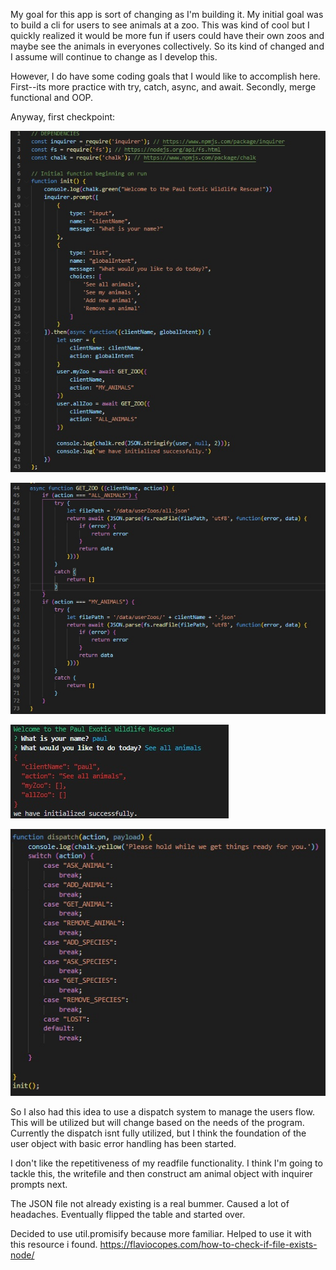 My goal for this app is sort of changing as I'm building it.  My initial goal was to build a cli for users to see animals at a zoo.  This was kind of cool but I quickly realized it would be more fun if users could have their own zoos and maybe see the animals in everyones collectively.  So its kind of changed and I assume will continue to change as I develop this.

However, I do have some coding goals that I would like to accomplish here.  First--its more practice with try, catch, async, and await.  Secondly, merge functional and OOP.

Anyway, first checkpoint:

![checkpoint snippet](/codeCheckpoints/snippet01-01.jpg)

![checkpoint snippet](/codeCheckpoints/snippet01-02.jpg)

![checkpoint snippet](/codeCheckpoints/snippet01-03.jpg)

![checkpoint snippet](/codeCheckpoints/snippet01-04.jpg)

So I also had this idea to use a dispatch system to manage the users flow.  This will be utilized but will change based on the needs of the program.
Currently the dispatch isnt fully utilized, but I think the foundation of the user object with basic error handling has been started.

I don't like the repetitiveness of my readfile functionality.  I think I'm going to tackle this, the writefile and then construct am animal object with inquirer prompts next.

The JSON file not already existing is a real bummer.  Caused a lot of headaches.  Eventually flipped the table and started over.

Decided to use util.promisify because more familiar.
Helped to use it with this resource i found. https://flaviocopes.com/how-to-check-if-file-exists-node/